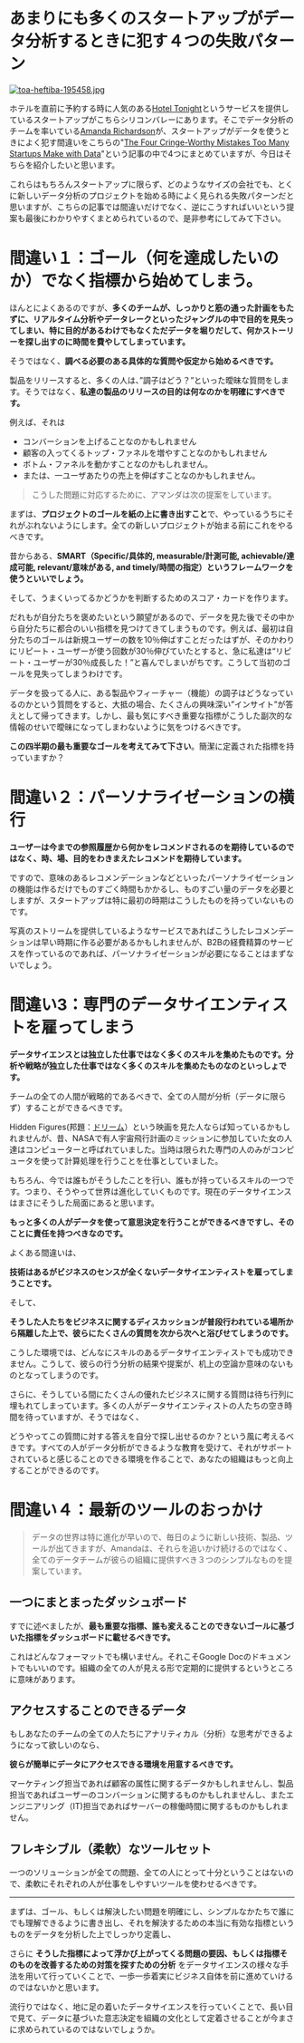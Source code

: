 # あまりにも多くのスタートアップがデータ分析するときに犯す４つの失敗パターン



[![toa-heftiba-195458.jpg](https://camo.qiitausercontent.com/2ffcf6890885fca9a57880cb67fbc377ded47018/68747470733a2f2f71696974612d696d6167652d73746f72652e73332e616d617a6f6e6177732e636f6d2f302f3132343937382f62303738333330352d636563382d643232372d616561612d6537386536326237336565392e6a706567)](https://camo.qiitausercontent.com/2ffcf6890885fca9a57880cb67fbc377ded47018/68747470733a2f2f71696974612d696d6167652d73746f72652e73332e616d617a6f6e6177732e636f6d2f302f3132343937382f62303738333330352d636563382d643232372d616561612d6537386536326237336565392e6a706567)



ホテルを直前に予約する時に人気のある[Hotel Tonight](https://www.hoteltonight.com/)というサービスを提供しているスタートアップがこちらシリコンバレーにあります。そこでデータ分析のチームを率いている[Amanda Richardson](https://twitter.com/amandarich01)が、スタートアップがデータを使うときによく犯す間違いをこちらの"[The Four Cringe-Worthy Mistakes Too Many Startups Make with Data](http://firstround.com/review/the-four-cringe-worthy-mistakes-too-many-startups-make-with-data/)"という記事の中で4つにまとめていますが、今日はそちらを紹介したいと思います。

これらはもちろんスタートアップに限らず、どのようなサイズの会社でも、とくに新しいデータ分析のプロジェクトを始める時によく見られる失敗パターンだと思いますが、こちらの記事では間違いだけでなく、逆にこうすればいいという提案も最後にわかりやすくまとめられているので、是非参考にしてみて下さい。





# 間違い１：ゴール（何を達成したいのか）でなく指標から始めてしまう。



ほんとによくあるのですが、**多くのチームが、しっかりと筋の通った計画をもたずに、リアルタイム分析やデータレークといったジャングルの中で目的を見失ってしまい、特に目的があるわけでもなくただデータを堀りだして、何かストーリーを探し出すのに時間を費やしてしまっています。**

そうではなく、**調べる必要のある具体的な質問や仮定から始めるべきです。**

製品をリリースすると、多くの人は、”調子はどう？”といった曖昧な質問をします。そうではなく、**私達の製品のリリースの目的は何なのかを明確にすべきです。**

例えば、それは

- コンバーションを上げることなのかもしれません
- 顧客の入ってくるトップ・ファネルを増やすことなのかもしれません
- ボトム・ファネルを動かすことなのかもしれません。
- または、一ユーザあたりの売上を伸ばすことなのかもしれません。



> こうした問題に対応するために、アマンダは次の提案をしています。

まずは、**プロジェクトのゴールを紙の上に書き出すこと**で、やっているうちにそれがぶれないようにします。全ての新しいプロジェクトが始まる前にこれをやるべきです。

昔からある、**SMART（Specific/具体的, measurable/計測可能, achievable/達成可能, relevant/意味がある, and timely/時間の指定）というフレームワークを使うといいでしょう。**

そして、うまくいってるかどうかを判断するためのスコア・カードを作ります。



だれもが自分たちを褒めたいという願望があるので、データを見た後でその中から自分たちに都合のいい指標を見つけてきてしまうものです。例えば、最初は自分たちのゴールは新規ユーザーの数を10％伸ばすことだったはずが、そのかわりにリピート・ユーザーが使う回数が30％伸びていたとすると、急に私達は“リピート・ユーザーが30％成長した！”と喜んでしまいがちです。こうして当初のゴールを見失ってしまうわけです。

データを扱ってる人に、ある製品やフィーチャー（機能）の調子はどうなっているのかという質問をすると、大抵の場合、たくさんの興味深い”インサイト”が答えとして帰ってきます。しかし、最も気にすべき重要な指標がこうした副次的な情報のせいで曖昧になってしまわないように気をつけるべきです。

**この四半期の最も重要なゴールを考えてみて下さい**。簡潔に定義された指標を持っていますか？





# 間違い２：パーソナライゼーションの横行



**ユーザーは今までの参照履歴から何かをレコメンドされるのを期待しているのではなく、時、場、目的をわきまえたレコメンドを期待しています。**

ですので、意味のあるレコメンデーションなどといったパーソナライゼーションの機能は作るだけでものすごく時間もかかるし、ものすごい量のデータを必要としますが、スタートアップは特に最初の時期はこうしたものを持っていないものです。

写真のストリームを提供しているようなサービスであればこうしたレコメンデーションは早い時期に作る必要があるかもしれませんが、B2Bの経費精算のサービスを作っているのであれば、パーソナライゼーションが必要になることはまずないでしょう。





# 間違い3：専門のデータサイエンティストを雇ってしまう



**データサイエンスとは独立した仕事ではなく多くのスキルを集めたものです。分析や戦略が独立した仕事ではなく多くのスキルを集めたものなのといっしょです。**

チームの全ての人間が戦略的であるべきで、全ての人間が分析（データに限らず）することができるべきです。



Hidden Figures(邦題：[ドリーム](https://ja.wikipedia.org/wiki/%E3%83%89%E3%83%AA%E3%83%BC%E3%83%A0_%282016%E5%B9%B4%E3%81%AE%E6%98%A0%E7%94%BB%29)）という映画を見た人ならば知っているかもしれませんが、昔、NASAで有人宇宙飛行計画のミッションに参加していた女の人達はコンピューターと呼ばれていました。当時は限られた専門の人のみがコンピュータを使って計算処理を行うことを仕事としていました。

もちろん、今では誰もがそうしたことを行い、誰もが持っているスキルの一つです。つまり、そうやって世界は進化していくものです。現在のデータサイエンスはまさにそうした局面にあると思います。



**もっと多くの人がデータを使って意思決定を行うことができるべきですし、そのことに責任を持つべきなのです。**

よくある間違いは、

**技術はあるがビジネスのセンスが全くないデータサイエンティストを雇ってしまうことです。**

そして、

**そうした人たちをビジネスに関するディスカッションが普段行われている場所から隔離した上で、彼らにたくさんの質問を次から次へと浴びせてしまうのです。**



こうした環境では、どんなにスキルのあるデータサイエンティストでも成功できません。こうして、彼らの行う分析の結果や提案が、机上の空論か意味のないものとなってしまうのです。



さらに、そうしている間にたくさんの優れたビジネスに関する質問は待ち行列に埋もれてしまっています。多くの人がデータサイエンティストの人たちの空き時間を待っていますが、そうではなく、

どうやってこの質問に対する答えを自分で探し出せるのか？という風に考えるべきです。すべての人がデータ分析ができるような教育を受けて、それがサポートされていると感じることのできる環境を作ることで、あなたの組織はもっと向上することができるのです。





# 間違い４：最新のツールのおっかけ

> データの世界は特に進化が早いので、毎日のように新しい技術、製品、ツールが出てきますが、Amandaは、それらを追いかけ続けるのではなく、全てのデータチームが彼らの組織に提供すべき３つのシンプルなものを提案しています。



## 一つにまとまったダッシュボード

すでに述べましたが、**最も重要な指標、誰も変えることのできないゴールに基づいた指標をダッシュボードに載せるべきです。**

これはどんなフォーマットでも構いません。それこそGoogle Docのドキュメントでもいいのです。組織の全ての人が見える形で定期的に提供するというところに意味があります。



## アクセスすることのできるデータ

もしあなたのチームの全ての人たちにアナリティカル（分析）な思考ができるようになって欲しいのなら、

**彼らが簡単にデータにアクセスできる環境を用意するべきです。**

マーケティング担当であれば顧客の属性に関するデータかもしれませんし、製品担当であればユーザーのコンバーションに関するものかもしれませんし、またエンジニアリング（IT)担当であればサーバーの稼働時間に関するものかもしれません。



## フレキシブル（柔軟）なツールセット

一つのソリューションが全ての問題、全ての人にとって十分ということはないので、柔軟にそれぞれの人が仕事をしやすいツールを使わせるべきです。





------



まずは、ゴール、もしくは解決したい問題を明確にし、シンプルなかたちで誰にでも理解できるように書き出し、それを解決するための本当に有効な指標というものをデータを分析した上でしっかり定義し、

さらに **そうした指標によって浮かび上がってくる問題の要因、もしくは指標そのものを改善するための対策を探すための分析** をデータサイエンスの様々な手法を用いて行っていくことで、一歩一歩着実にビジネス自体を前に進めていけるのではないかと思います。

流行りではなく、地に足の着いたデータサイエンスを行っていくことで、長い目で見て、データに基づいた意志決定を組織の文化として定着させることが今まさに求められているのではないでしょうか。